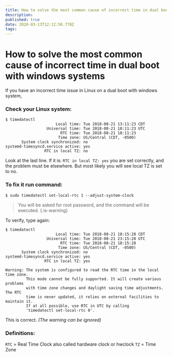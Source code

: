 ```yaml
---
title: How to solve the most common cause of incorrect time in dual boot with windows systems
description: 
published: true
date: 2020-03-13T12:12:50.778Z
tags: 
---
```


# How to solve the most common cause of incorrect time in dual boot with windows systems

If you have an incorrect time issue in Linux on a dual boot with windows system,

### Check your Linux system:
```
$ timedatectl
                      Local time: Tue 2018-08-21 13:11:23 CDT
                  Universal time: Tue 2018-08-21 18:11:23 UTC
                        RTC time: Tue 2018-08-21 18:11:23
                       Time zone: US/Central (CDT, -0500)
       System clock synchronized: no
systemd-timesyncd.service active: yes
                 RTC in local TZ: no
```

Look at the last line. If it is: `RTC in local TZ: yes` you are set correctly, and the problem must be elsewhere.
But most likely you will see local TZ is set to no.

### To fix it run command:

```
$ sudo timedatectl set-local-rtc 1 --adjust-system-clock
```

> You will be asked for root password, and the command will be executed.
{.is-warning}


To verify, type again:
```
$ timedatectl
                      Local time: Tue 2018-08-21 18:15:28 CDT
                  Universal time: Tue 2018-08-21 23:15:28 UTC
                        RTC time: Tue 2018-08-21 18:15:28
                       Time zone: US/Central (CDT, -0500)
       System clock synchronized: no
systemd-timesyncd.service active: yes
                 RTC in local TZ: yes

Warning: The system is configured to read the RTC time in the local time zone.
         This mode cannot be fully supported. It will create various problems
         with time zone changes and daylight saving time adjustments. The RTC
         time is never updated, it relies on external facilities to maintain it.
         If at all possible, use RTC in UTC by calling
         'timedatectl set-local-rtc 0'.
```

This is correct.
*(The warning can be ignored)*
<br>

### Definitions:

`RTC` = Real Time Clock also called hardware clock or hwclock
`TZ` = Time Zone